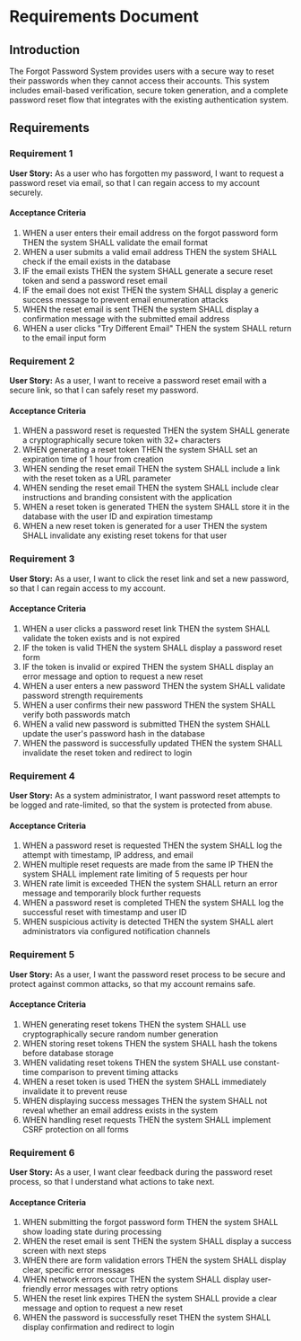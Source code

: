 # Requirements Document

## Introduction

The Forgot Password System provides users with a secure way to reset their passwords when they cannot access their accounts. This system includes email-based verification, secure token generation, and a complete password reset flow that integrates with the existing authentication system.

## Requirements

### Requirement 1

**User Story:** As a user who has forgotten my password, I want to request a password reset via email, so that I can regain access to my account securely.

#### Acceptance Criteria

1. WHEN a user enters their email address on the forgot password form THEN the system SHALL validate the email format
2. WHEN a user submits a valid email address THEN the system SHALL check if the email exists in the database
3. IF the email exists THEN the system SHALL generate a secure reset token and send a password reset email
4. IF the email does not exist THEN the system SHALL display a generic success message to prevent email enumeration attacks
5. WHEN the reset email is sent THEN the system SHALL display a confirmation message with the submitted email address
6. WHEN a user clicks "Try Different Email" THEN the system SHALL return to the email input form

### Requirement 2

**User Story:** As a user, I want to receive a password reset email with a secure link, so that I can safely reset my password.

#### Acceptance Criteria

1. WHEN a password reset is requested THEN the system SHALL generate a cryptographically secure token with 32+ characters
2. WHEN generating a reset token THEN the system SHALL set an expiration time of 1 hour from creation
3. WHEN sending the reset email THEN the system SHALL include a link with the reset token as a URL parameter
4. WHEN sending the reset email THEN the system SHALL include clear instructions and branding consistent with the application
5. WHEN a reset token is generated THEN the system SHALL store it in the database with the user ID and expiration timestamp
6. WHEN a new reset token is generated for a user THEN the system SHALL invalidate any existing reset tokens for that user

### Requirement 3

**User Story:** As a user, I want to click the reset link and set a new password, so that I can regain access to my account.

#### Acceptance Criteria

1. WHEN a user clicks a password reset link THEN the system SHALL validate the token exists and is not expired
2. IF the token is valid THEN the system SHALL display a password reset form
3. IF the token is invalid or expired THEN the system SHALL display an error message and option to request a new reset
4. WHEN a user enters a new password THEN the system SHALL validate password strength requirements
5. WHEN a user confirms their new password THEN the system SHALL verify both passwords match
6. WHEN a valid new password is submitted THEN the system SHALL update the user's password hash in the database
7. WHEN the password is successfully updated THEN the system SHALL invalidate the reset token and redirect to login

### Requirement 4

**User Story:** As a system administrator, I want password reset attempts to be logged and rate-limited, so that the system is protected from abuse.

#### Acceptance Criteria

1. WHEN a password reset is requested THEN the system SHALL log the attempt with timestamp, IP address, and email
2. WHEN multiple reset requests are made from the same IP THEN the system SHALL implement rate limiting of 5 requests per hour
3. WHEN rate limit is exceeded THEN the system SHALL return an error message and temporarily block further requests
4. WHEN a password reset is completed THEN the system SHALL log the successful reset with timestamp and user ID
5. WHEN suspicious activity is detected THEN the system SHALL alert administrators via configured notification channels

### Requirement 5

**User Story:** As a user, I want the password reset process to be secure and protect against common attacks, so that my account remains safe.

#### Acceptance Criteria

1. WHEN generating reset tokens THEN the system SHALL use cryptographically secure random number generation
2. WHEN storing reset tokens THEN the system SHALL hash the tokens before database storage
3. WHEN validating reset tokens THEN the system SHALL use constant-time comparison to prevent timing attacks
4. WHEN a reset token is used THEN the system SHALL immediately invalidate it to prevent reuse
5. WHEN displaying success messages THEN the system SHALL not reveal whether an email address exists in the system
6. WHEN handling reset requests THEN the system SHALL implement CSRF protection on all forms

### Requirement 6

**User Story:** As a user, I want clear feedback during the password reset process, so that I understand what actions to take next.

#### Acceptance Criteria

1. WHEN submitting the forgot password form THEN the system SHALL show loading state during processing
2. WHEN the reset email is sent THEN the system SHALL display a success screen with next steps
3. WHEN there are form validation errors THEN the system SHALL display clear, specific error messages
4. WHEN network errors occur THEN the system SHALL display user-friendly error messages with retry options
5. WHEN the reset link expires THEN the system SHALL provide a clear message and option to request a new reset
6. WHEN the password is successfully reset THEN the system SHALL display confirmation and redirect to login